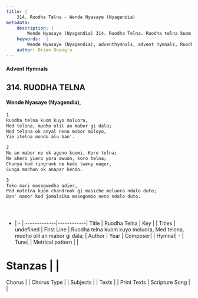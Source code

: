 ```yaml
---
title: |
    314. Ruodha Telna - Wende Nyasaye (Nyagendia)
metadata:
    description: |
        Wende Nyasaye (Nyagendia) 314. Ruodha Telna. Ruodha telna kuom kuyo moluora, Med telona, mudho olil an mabor gi dala; Med telona ok anyal neno mabor moloyo, Yie itelna mondo alu ban'.  
    keywords:  |
        Wende Nyasaye (Nyagendia), adventhymnals, advent hymnals, Ruodha Telna, Ruodha telna kuom kuyo moluora, Med telona, mudho olil an mabor gi dala;. 
    author: Brian Onang'o
---
```


#### Advent Hymnals
## 314. RUODHA TELNA
####  Wende Nyasaye (Nyagendia),

```txt
1
Ruodha telna kuom kuyo moluora,
Med telona, mudho olil an mabor gi dala;
Med telona ok anyal neno mabor moloyo,
Yie itelna mondo alu ban'.

2
Ne an mabor ne ok ageno kuomi, Koro telna;
Ne ahero yiero yora awuon, koro telna;
Chunya kod ringruok ne kedo lweny mager,
Sunga machon ok anapar kendo.

3
Teko mari mosegwedha adier,
Pod notelna kuom chandruok gi masiche moluora ndalo duto;
Ban' namor kod jomalaika masegombo neno ndalo duto.





```

- |   -  |
-------------|------------|
Title | Ruodha Telna |
Key |  |
Titles | undefined |
First Line | Ruodha telna kuom kuyo moluora, Med telona, mudho olil an mabor gi dala; |
Author | 
Year | 
Composer| |
Hymnal|  - |
Tune|  |
Metrical pattern | |
# Stanzas |  |
Chorus |  |
Chorus Type |  |
Subjects | |
Texts |  |
Print Texts | 
Scripture Song |  |
    
